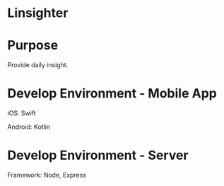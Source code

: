 # Linsighter



# Purpose

Provide daily insight.




# Develop Environment - Mobile App

iOS: Swift

Android: Kotlin




# Develop Environment - Server

Framework: Node, Express


